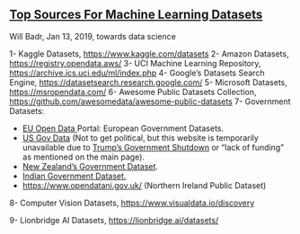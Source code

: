 ## [Top Sources For Machine Learning Datasets](https://towardsdatascience.com/top-sources-for-machine-learning-datasets-bb6d0dc3378b)

Will Badr, Jan 13, 2019, towards data science

1- Kaggle Datasets, https://www.kaggle.com/datasets
2- Amazon Datasets, https://registry.opendata.aws/
3- UCI Machine Learning Repository, https://archive.ics.uci.edu/ml/index.php
4- Google’s Datasets Search Engine, https://datasetsearch.research.google.com/
5- Microsoft Datasets, https://msropendata.com/
6- Awesome Public Datasets Collection, https://github.com/awesomedata/awesome-public-datasets
7- Government Datasets:

- [EU Open Data ](https://data.europa.eu/euodp/data/dataset)Portal: European Government Datasets.
- [US Gov Data](https://www.data.gov/) (Not to get political, but this website is temporarily unavailable due to [Trump’s Government Shutdown](https://edition.cnn.com/2019/01/10/politics/government-shutdown-state-of-play/index.html) or “lack of funding” as mentioned on the main page).
- [New Zealand’s Government Dataset](https://catalogue.data.govt.nz/dataset).
- [Indian Government Dataset.](https://data.gov.in/)
- https://www.opendatani.gov.uk/ (Northern Ireland Public Dataset)

8- Computer Vision Datasets, https://www.visualdata.io/discovery

9- Lionbridge AI Datasets, https://lionbridge.ai/datasets/


